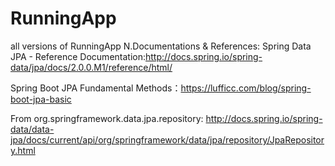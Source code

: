 # RunningApp
all versions of RunningApp
N.Documentations & References:
Spring Data JPA - Reference Documentation:http://docs.spring.io/spring-data/jpa/docs/2.0.0.M1/reference/html/

Spring Boot JPA Fundamental Methods：https://lufficc.com/blog/spring-boot-jpa-basic

From org.springframework.data.jpa.repository: http://docs.spring.io/spring-data/data-jpa/docs/current/api/org/springframework/data/jpa/repository/JpaRepository.html

